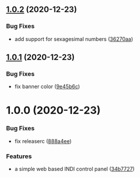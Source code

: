 ## [1.0.2](https://github.com/rickbassham/indi-web/compare/v1.0.1...v1.0.2) (2020-12-23)


### Bug Fixes

* add support for sexagesimal numbers ([36270aa](https://github.com/rickbassham/indi-web/commit/36270aa81c666b7efe72bee85413aa81340e4f00))

## [1.0.1](https://github.com/rickbassham/indi-web/compare/v1.0.0...v1.0.1) (2020-12-23)


### Bug Fixes

* fix banner color ([9e45b6c](https://github.com/rickbassham/indi-web/commit/9e45b6c2699e6e5204fd8202e2a5710d6ba5afd0))

# 1.0.0 (2020-12-23)


### Bug Fixes

* fix releaserc ([888a4ee](https://github.com/rickbassham/indi-web/commit/888a4ee31464dccca8a18e321a3630318b58e62b))


### Features

* a simple web based INDI control panel ([34b7727](https://github.com/rickbassham/indi-web/commit/34b7727cdefed18287d524ea2d8cf0e38667c886))
